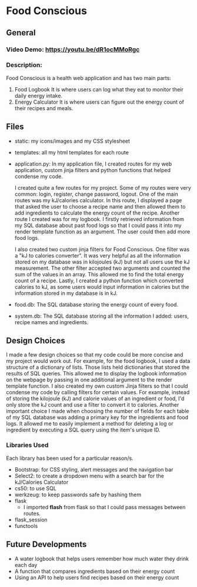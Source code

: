 # Food Conscious
## General
### Video Demo:  <https://youtu.be/dR1ocMMoRgc>
### Description:
Food Conscious is a health web application and has two main parts:
1. Food Logbook
It is where users can log what they eat to monitor their daily energy intake.
2. Energy Calculator
It is where users can figure out the energy count of their recipes and meals.

## Files
- static: my icons/images and my CSS stylesheet
- templates: all my html templates for each route
- application.py:
	In my application file, I created routes for my web application, custom jinja filters and python functions that helped condense my code.

	I created quite a few routes for my project. Some of my routes were very common: login, register, change password, logout. One of the main routes was my kJ/calories calculator. In this route, I displayed a page that asked the user to choose a recipe name and then allowed them to add ingredients to calculate the energy count of the recipe. Another route I created was for my logbook. I firstly retrieved information from my SQL database about past food logs so that I could pass it into my render template function as an argument. The user could then add more food logs.

	I also created two custom jinja filters for Food Conscious. One filter was a "kJ to calories converter". It was very helpful as all the information stored on my database was in kilojoules (kJ) but not all users use the kJ measurement. The other filter accepted two arguments and counted the sum of the values in an array. This allowed me to find the total energy count of a recipe. Lastly, I created a python function which converted calories to  kJ, as some users would input information in calories but the information stored in my database is in kJ.

- food.db: The SQL database storing the energy count of every food.
- system.db: The SQL database storing all the information I added: users, recipe names and ingredients.

## Design Choices
I made a few design choices so that my code could be more concise and my project would work out. For example, for the food logbook, I used a data structure of a dictionary of lists. Those lists held dictionaries that stored the results of SQL queries. This allowed me to display the logbook information on the webpage by passing in one additional argument to the render template function. I also created my own custom Jinja filters so that I could condense my code by calling filters for certain values. For example, instead of storing the kilojoule (kJ) and calorie values of an ingredient or food, I'd only store the kJ count and use a filter to convert it to calories. Another important choice I made when choosing the number of fields for each table of my SQL database was adding a primary key for the ingredients and food logs. It allowed me to easily implement a method for deleting a log or ingredient by executing a SQL query using the item's unique ID.

### Libraries Used
Each library has been used for a particular reason/s.
- Bootstrap: for CSS styling, alert messages and the navigation bar
- Select2: to create a dropdown menu with a search bar for the kJ/Calories Calculator
- cs50: to use SQL
- werkzeug: to keep passwords safe by hashing them
- flask
  - I imported **flash** from flask so that I could pass messages between routes.
- flask_session
- functools

## Future Developments
- A water logbook that helps users remember how much water they drink each day
- A function that compares ingredients based on their energy count
- Using an API to help users find recipes based on their energy count
